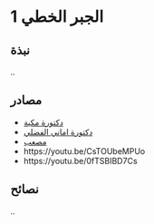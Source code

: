 # الجبر الخطي 1

## نبذة

..

## مصادر

- [دكتورة مكية](https://t.me/+2ifFH2Y3-YNmN2Rk)
- [دكتورة اماني الفضلي](https://t.me/joinchat/UyZV_hq2J0TkDCrS)
- [مصعب](https://youtube.com/playlist?list=PLZmvN-nKumcDhfJqJMQtNp46t2WopscWO)
- https\://youtu.be/CsTOUbeMPUo
- https\://youtu.be/0fTSBIBD7Cs

## نصائح

..
